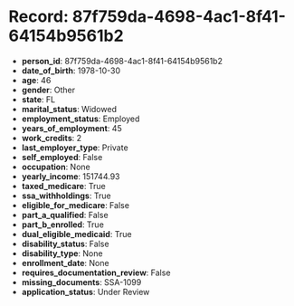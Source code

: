# Record: 87f759da-4698-4ac1-8f41-64154b9561b2

- **person_id**: 87f759da-4698-4ac1-8f41-64154b9561b2
- **date_of_birth**: 1978-10-30
- **age**: 46
- **gender**: Other
- **state**: FL
- **marital_status**: Widowed
- **employment_status**: Employed
- **years_of_employment**: 45
- **work_credits**: 2
- **last_employer_type**: Private
- **self_employed**: False
- **occupation**: None
- **yearly_income**: 151744.93
- **taxed_medicare**: True
- **ssa_withholdings**: True
- **eligible_for_medicare**: False
- **part_a_qualified**: False
- **part_b_enrolled**: True
- **dual_eligible_medicaid**: True
- **disability_status**: False
- **disability_type**: None
- **enrollment_date**: None
- **requires_documentation_review**: False
- **missing_documents**: SSA-1099
- **application_status**: Under Review